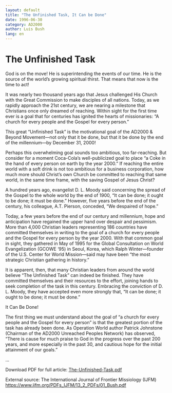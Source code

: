 ```yaml
---
layout: default
title: "The Unfinished Task, It Can be Done"
date: 1996-06-30
category: AD2000
author: Luis Bush
lang: en
---
```

<h1>The Unfinished Task</h1>
<p>God is on the move! He is superintending the events of our time.
He is the source of the world’s growing spiritual thirst.
That means that now is the time to act!</p>

<p>It was nearly two thousand years ago that Jesus challenged His Church with the Great Commission to make disciples of all nations. Today, as we rapidly approach the 21st century, we are nearing a milestone that Christians once only dreamed of reaching. Within sight for the first time ever is a goal that for centuries has ignited the hearts of missionaries: “A church for every people and the Gospel for every person.” </p>

<p>This great “Unfinished Task” is
the motivational goal of the AD2000 &
Beyond Movement—not only that it
be done, but that it be done by the end of
the millennium—by December 31,
2000!</p>

<p>Perhaps this overwhelming goal
sounds too ambitious, too far-reaching.
But consider for a moment Coca-Cola’s well-publicized goal to place “a
Coke in the hand of every person on
earth by the year 2000.” If reaching the
entire world with a soft drink is not
too ambitious for a business corporation,
how much more should Christ’s own
Church be committed to reaching that
same world, in the same time frame,
with the saving Gospel of Jesus Christ?</p>

<p>A hundred years ago, evangelist
D. L. Moody said concerning the spread
of the Gospel to the whole world by
the end of 1900, “It can be done; it ought
to be done; it must be done.” However, five years before the end of the century, his colleague, A.T. Pierson, conceded, “We despaired of hope.”</p>

<p>Today, a few years before the
end of our century and millennium, hope
and anticipation have regained the
upper hand over despair and pessimism.
More than 4,000 Christian leaders
representing 186 countries have committed themselves in writing to the goal of a
church for every people and the Gospel for every person by the year 2000.
With that common goal in sight, they
gathered in May of 1995 for the Global
Consultation on World Evangelization (GCOWE ‘95) in Seoul, Korea,
which Ralph Winter—founder of the
U.S. Center for World Mission—said may
have been “the most strategic Christian gathering in history.”</p>

<p>It is apparent, then, that many
Christian leaders from around the world
believe “The Unfinished Task” can
indeed be finished. They have committed
themselves and their resources to the
effort, joining hands to seek completion
of the task in this century. Embracing
the conviction of D. L. Moody, they have
accepted even more strongly that, “It
can be done; it ought to be done; it must
be done.”</p>

<p>It Can Be Done!</p>

<p>The first thing we must understand about the goal of “a church for every people and the Gospel for every
person” is that the greatest portion of the
task has already been done. As Operation World author Patrick Johnstone
(Chairman of the AD2000 Unreached
Peoples Network) has observed, “There is
cause for much praise to God in the
progress over the past 200 years, and
more especially in the past 30, and
cautious hope for the initial attainment of
our goals.”</p>

<p>...</p>

<p>Download PDF for full article: <a href="{{ site.baseurl }}/assets/pdf/1996-06-30/The-Unfinished-Task.pdf">The-Unfinished-Task.pdf</a></p>
<p>External source: The International Journal of Frontier Missiology (IJFM) <a href="https://www.ijfm.org/PDFs_IJFM/13_2_PDFs/01_Bush.pdf">https://www.ijfm.org/PDFs_IJFM/13_2_PDFs/01_Bush.pdf</a></p>
